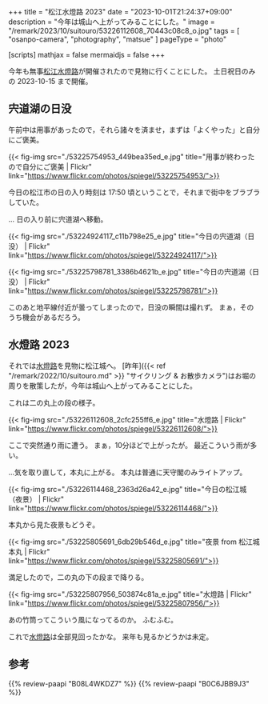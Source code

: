 +++
title = "松江水燈路 2023"
date =  "2023-10-01T21:24:37+09:00"
description = "今年は城山へ上がってみることにした。"
image = "/remark/2023/10/suitouro/53226112608_70443c08c8_o.jpg"
tags = [ "osanpo-camera", "photography", "matsue" ]
pageType = "photo"

[scripts]
  mathjax = false
  mermaidjs = false
+++

今年も無事[松江水燈路]が開催されたので見物に行くことにした。
土日祝日のみの 2023-10-15 まで開催。

## 宍道湖の日没

午前中は用事があったので，それら諸々を済ませ，まずは「よくやった」と自分にご褒美。

{{< fig-img src="./53225754953_449bea35ed_e.jpg" title="用事が終わったので自分にご褒美 | Flickr" link="https://www.flickr.com/photos/spiegel/53225754953/">}}

今日の松江市の日の入り時刻は 17:50 頃ということで，それまで街中をブラブラしていた。

... 日の入り前に宍道湖へ移動。

{{< fig-img src="./53224924117_c11b798e25_e.jpg" title="今日の宍道湖（日没） | Flickr" link="https://www.flickr.com/photos/spiegel/53224924117/">}}

{{< fig-img src="./53225798781_3386b4621b_e.jpg" title="今日の宍道湖（日没） | Flickr" link="https://www.flickr.com/photos/spiegel/53225798781/">}}

このあと地平線付近が曇ってしまったので，日没の瞬間は撮れず。
まぁ，そのうち機会があるだろう。

## 水燈路 2023

それでは[水燈路][松江水燈路]を見物に松江城へ。
[昨年]({{< ref "/remark/2022/10/suitouro.md" >}} "サイクリング & お散歩カメラ")はお堀の周りを散策したが，今年は城山へ上がってみることにした。

これは二の丸上の段の様子。

{{< fig-img src="./53226112608_2cfc255ff6_e.jpg" title="水燈路 | Flickr" link="https://www.flickr.com/photos/spiegel/53226112608/">}}

ここで突然通り雨に遭う。
まぁ，10分ほどで上がったが。
最近こういう雨が多い。

...気を取り直して，本丸に上がる。
本丸は普通に天守閣のみライトアップ。

{{< fig-img src="./53226114468_2363d26a42_e.jpg" title="今日の松江城（夜景） | Flickr" link="https://www.flickr.com/photos/spiegel/53226114468/">}}

本丸から見た夜景もどうぞ。

{{< fig-img src="./53225805691_6db29b546d_e.jpg" title="夜景 from 松江城本丸 | Flickr" link="https://www.flickr.com/photos/spiegel/53225805691/">}}

満足したので，二の丸の下の段まで降りる。

{{< fig-img src="./53225807956_503874c81a_e.jpg" title="水燈路 | Flickr" link="https://www.flickr.com/photos/spiegel/53225807956/">}}

あの竹筒ってこういう風になってるのか。
ふむふむ。

これで[水燈路][松江水燈路]は全部見回ったかな。
来年も見るかどうかは未定。

[松江水燈路]: https://www.suitouro.jp/ "【公式サイト】松江水燈路 2023|9.23-10.15の(土,日,祝) 開催"

## 参考

{{% review-paapi "B08L4WKDZ7" %}} <!-- PowerShot ZOOM -->
{{% review-paapi "B0C6JBB9J3" %}} <!-- クリィミーマミ 40周年 -->
